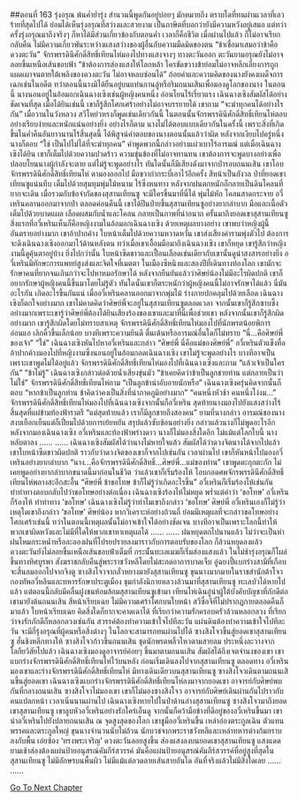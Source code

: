 ##ตอนที่ 163 รุ่งอรุณ
พ้นค่ำย่ำรุ่ง สำนวนนี้พูดกันอยู่บ่อยๆ มักหมายถึง ตราบใดที่ทนผ่านเวลาที่เลวร้ายที่สุดไปได้ ย่อมได้เห็นรุ่งอรุณที่สว่างและสวยงาม เป็นภาษิตที่บอกว่ายังมีความหวังอยู่เสมอ แต่ทว่า ครั้งรุ่งอรุณมาถึงจริงๆ ก็หาได้มีส่วนเกี่ยวข้องกับตอนค่ำ
เวลาก็คือชีวิต เมื่อผ่านไปแล้ว ก็ไม่อาจเรียกกลับคืน ไม่มีความเกี่ยวพันระหว่างแสงสว่างของผู้อื่นกับความมืดมิดของตน
“ข้าเชื่อมาเสมอว่าข้าคือดวงตะวัน” จักรพรรดินีศักดิ์สิทธิ์เทียนไห่มองไปทางแสงจางๆ ทางตะวันออก ตะวันยามอรุณยังไม่อาจลอยขึ้นเหนือเส้นขอบฟ้า “ข้าต้องการส่องแสงให้โลกหล้า ใครขัดขวางข้าย่อมไม่อาจหลีกเลี่ยงการถูกแผดเผาจนตายใต้เพลิงของดวงตะวัน ไม่อาจหลบซ่อนได้”
ถ้อยคำและความคิดของนางยังคงเผด็จการเฉกเช่นในอดีต ทว่าตอนนี้นางมิได้ยืนอยู่บนแท่นกานลู่หรือริมถนนเสินเพื่อมองดูโลกของนาง ในตอนนี้ นางนอนอยู่ในอ้อมอกเฉินฉางเซิงเช่นผู้หญิงคนหนึ่ง อ่อนโยนไร้เรี่ยวแรง
เฉินฉางเซิงสัมผัสได้อย่างชัดเจนที่สุด เมื่อได้ยินเช่นนี้ เขาก็รู้สึกโศกเศร้าอย่างไม่อาจบรรยายได้ เขาถาม “จะฆ่าทุกคนได้อย่างไรกัน”
เมื่อวานในวังหลวง สวีโหย่วหรงก็พูดเช่นเดียวกันนี้ ในตอนนั้นจักรพรรดินีศักดิ์สิทธิ์เทียนไห่ตอบอย่างเรียบง่ายและหนักแน่นอย่างยิ่ง อย่างไรก็ตาม นางไม่ได้ตอบแบบเดียวกันในครั้งนี้
เพราะสิ่งที่เกิดขึ้นในค่ำคืนอันยาวนานไร้สิ้นสุดนี้ ได้พิสูจน์คำตอบของนางตอนนั้นแล้วว่าผิด
หลังจากเงียบไปครู่หนึ่ง นางก็ตอบ “ใช่ เป็นไปไม่ได้ที่จะฆ่าทุกคน”
คำพูดพวกนี้กล่าวอย่างแผ่วเบาไร้อารมณ์ แต่เมื่อเฉินฉางเซิงได้ยิน เขาก็เต็มไปด้วยความปวดร้าว ความขุ่นข้องที่ไม่อาจทานทน
เขาต้องการจะพูดบางอย่างเพื่อปลอบโยนนางผู้กำลังจะตาย แต่ไม่รู้จะพูดอย่างไร ทันใดนั้นก็มีเสียงดังมาจากป่ารอบถนนเสิน
เขาโอบจักรพรรดินีศักดิ์สิทธิ์เทียนไห่ ตามองออกไป มือขวากำกระบี่เอาไว้อีกครั้ง สีหน้าเป็นกังวล ป่าที่ยอดเขาเทียนซูแน่นทึบ เต็มไปด้วยสุมทุมพุ่มไม้หนาม ไร้ซึ่งหนทาง หลังจากฝนตกหนักก็กลายเป็นดินโคลนที่ยากจะเดิน เมื่อรวมกับข้อจำกัดของสุสานเทียนซู จะมีใครขึ้นมาที่นี่ได้
พุ่มไม้หัก โคลนสาดกระจาย อวี๋เหรินคลานออกมาจากป่า
ตลอดค่อนคืนนี้ เขาได้ปีนป่ายขึ้นสุสานเทียนซูอย่างยากลำบาก มือและเนื้อตัวเต็มไปด้วยบาดแผล เลือดผสมกับน้ำและโคลน กลายเป็นภาพที่น่าอนาถ
ครั้นมาถึงยอดเขาสุสานเทียนซู สิ่งแรกที่อวี๋เหรินเห็นก็คือหญิงงามในอ้อมอกเฉินฉางเซิง ด้วยเหตุผลบางอย่าง เขาพบว่าหญิงผู้นี้อันตรายอย่างมาก เขาอ้าปากค้าง ใบหน้าเต็มไปด้วยความหวาดหวั่น เขาส่งเสียงคำรามพุ่งตัวไป ต้องการจะดึงเฉินฉางเซิงออกมาไว้ด้านหลังตน
ทว่าเมื่อเขาเอื้อมมือมาถึงเฉินฉางเซิง เขาก็หยุด
เขารู้สึกว่าหญิงงามนี้ดูคุ้นตาอยู่บ้าง ยิ่งไปกว่านั้น ใบหน้าซีดขาวและเปื้อนเลือดเช่นเดียวกับเขานั้นดูน่าสงสารอย่างยิ่ง
อวี๋เหรินมีทักษะการแพทย์สูงส่งและจิตใจที่เมตตา ในเมืองซีหนิงและสองปีที่เดินทางท่องโลก เขามักจะรักษาคนที่ยากจนเกินกว่าจะไปหาหมอรักษาได้ หลังจากยืนยันแล้วว่าศิษย์น้องไม่มีอะไรผิดปกติ เขาก็อยากรักษาผู้หญิงคนนี้ขึ้นมาโดยไม่รู้ตัว ทันใดนั้นเขาก็ตระหนักว่าผู้หญิงคนนี้ไม่อาจรักษาได้แล้ว
นี่มันอะไรกัน เกิดอะไรขึ้นกันแน่
เมื่ออวี๋เหรินคลานออกมาจากพุ่มไม้ ร่างกายปกคลุมไปด้วยเลือด เฉินฉางเซิงก็ตกใจอย่างมาก เขาไม่คาดคิดว่าศิษย์พี่จะอยู่ในสุสานเทียนซูตลอดเวลา จากนั้นเขาก็รู้สึกซาบซึ้งอย่างมากเพราะเขารู้ว่าศิษย์พี่ต้องได้ยินเสียงร้องของเขาและมาที่นี่เพื่อช่วยเขา หลังจากนั้นเขาก็รู้สึกผิดอย่างมาก เขารู้สึกผิดโดยไม่ทราบสาเหตุ
จักรพรรดินีศักดิ์สิทธิ์เทียนไห่มองไปที่นักพรตน้อยพิการอ่อนแอ เลิกคิ้วขึ้นเล็กน้อย บางทีเพราะความยินดี ตื่นเต้นหรืออารมณ์อื่นใดก็ไม่ทราบ
“นี่...คือศิษย์พี่ของเจ้า”
“ใช่” เฉินฉางเซิงหันไปหาอวี๋เหรินและกล่าว “ศิษย์พี่ นี่คือแม่ของศิษย์พี่”
อวี๋เหรินตัวแข็งทื่อ อ้าปากค้างมองไปที่หญิงงามซึ่งนอนอยู่ในอ้อมกอดเฉินฉางเซิง เขาไม่รู้จะพูดอย่างไร บางทีอาจเป็นเพราะเขาพูดไม่ได้อยู่แล้ว
จักรพรรดินีศักดิ์สิทธิ์เทียนไห่มองไปที่เฉินฉางเซิงและถาม “แล้วเจ้าเป็นใครกัน”
“ข้าไม่รู้” เฉินฉางเซิงกล่าวต่อด้วยน้ำเสียงขุ่นมัว “ข้าเคยคิดว่าข้าเป็นลูกชายท่าน แต่กลายเป็นว่าไม่ใช่”
จักรพรรดินีศักดิ์สิทธิ์เทียนไห่ถาม “เป็นลูกข้าน่าอับอายนักหรือ”
เฉินฉางเซิงครุ่นคิดจากนั้นก็ตอบ “หากข้าเป็นลูกท่าน ข้าคิดว่าคงเป็นสิ่งที่น่าภาคภูมิอย่างมาก”
“คนหนึ่งหัวช้า คนหนึ่งโง่งม...”
จักรพรรดินีศักดิ์สิทธิ์เทียนไห่มองไปที่เฉินฉางเซิงจากนั้นก็อวี๋เหริน
สุดท้ายนางมองไปยังแสงสว่างไร้สิ้นสุดที่แผ่ข้ามท้องฟ้าราตรี “แต่สุดท้ายแล้ว เราก็มีลูกชายถึงสองคน”
ยามที่นางกล่าว อารมณ์ของนางสงบเยือกเย็นแต่ก็เปี่ยมไปด้วยการเย้ยหยัน สรุปแล้วซับซ้อนอย่างยิ่ง
กล่าวแล้วนางก็ไม่พูดอะไรอีก
หลังจากมองเฉินฉางเซิง อวี๋เหรินและท้องฟ้าพร่างดาว นางก็ไม่มองสิ่งใดอีก ไม่แม้แต่โลกใบนี้
นางหลับตาลง
……
……
เฉินฉางเซิงสัมผัสได้ว่านางไม่หายใจแล้ว สัมผัสได้ว่าดวงจิตนางได้จากไปแล้ว เขาใบหน้าซีดขาวผิดปกติ ราวกับว่าดวงจิตของเขาก็จากไปเช่นกัน
เวลาผ่านไป เขาก็หันหน้าไปมองอวี๋เหรินอย่างยากลำบาก “นาง...คือจักรพรรดินีศักดิ์สิทธิ์...ศิษย์พี่...แม่ของท่าน”
เขาพูดตะกุกตะกัก ไม่เคยพูดอย่างยากลำบากขนาดนี้มาก่อนในชีวิต
ว่าแล้วเขาก็เริ่มร้องไห้
โอบกอดศพจักรพรรดินีศักดิ์สิทธิ์เทียนไห่พลางสะอึกสะอื้น “ศิษย์พี่ ข้าขอโทษ ข้าก็ไม่รู้ว่าเกิดอะไรขึ้น”
อวี๋เหรินก็เริ่มร้องไห้เช่นกัน ทำท่าทางตอบกลับไปว่าขอโทษอย่างต่อเนื่อง
เฉินฉางเซิงร้องไห้ไม่หยุด พร่ำแต่คำว่า ‘ขอโทษ’
อวี๋เหรินก็ร้องไห้ ทำท่าทาง ‘ขอโทษ’
เฉินฉางเซิงไม่รู้ว่าทำไมเขาถึงกล่าว ‘ขอโทษ’ ศิษย์พี่
อวี๋เหรินเองก็ไม่รู้ว่าเหตุใดเขาถึงกล่าว ‘ขอโทษ’ ศิษย์น้อง
หากวิเคราะห์อย่างถ้วนถี่ ย่อมมีเหตุผลที่จะกล่าวขอโทษอย่างโศกเศร้าเช่นนี้ ทว่าในตอนนี้เหตุผลนั้นไม่อาจเข้าใจได้อย่างชัดเจน
บางทีอาจเป็นเพราะโลกนี้ทำให้พวกเขาผิดหวังและไม่มีที่ใดให้พวกเขาหาเหตุผลได้
……
……
ฝนหยุดตกไปนานแล้ว
ไม่ว่าจะเป็นห่าฝนโหมกระหน่ำหรือละอองฝนที่โปรยปรายลงมาราวกับการตอบรับของโลก ก็ล้วนหยุดลงแล้ว
ดวงตะวันยังไม่ลอยขึ้นเหนือเส้นขอบฟ้าเต็มที่ กระนั้นทะเลเมฆก็เริ่มส่องแสงแล้ว
ในไม่ช้ารุ่งอรุณก็โผล่ขึ้นทางทิศบูรพา
สังฆราชกลับคืนสู่พระราชวังหลีโดยไม่สะกดอาการบาดเจ็บ
อู๋ฉยงปี้แบกร่างสามีที่เกือบจะสิ้นลมออกไปจากจิงตู
ซางสิงโจวจากลั่วหยางมายังสุสานเทียนซู
ขุนนางมากมายในราชสำนักต้าโจว กองทัพอวี่หลินและทหารรักษาประตูเมือง ขุมกำลังนิกายหลวงล้วนมาที่สุสานเทียนซู
ทะเลบัวได้หายไปแล้ว แต่ตอนนี้กลับมีคลื่นฝูงชนห้อมล้อมสุสานเทียนซูเข้ามา
เทียนไห่เฉินอู๋นำผู้ใต้บังคับบัญชาที่ภักดีต่อเขามายังต้นถนนเสิน สีหน้าเรียบเฉย ไม่มีความเศร้าโศกบนใบหน้า
สวีซื่อจีที่ไม่ปรากฏกายตลอดคืนก็มาแล้ว ใบหน้าเรียบเฉย คิดสิ่งใดก็ยากจะคาดเดาได้
ที่เรียกว่าความรักครอบครัวล้วนหลอกลวง ที่เรียกว่าจงรักภักดีก็หลอกลวงเช่นกัน
สวรรค์ต้องทำความเข้าใจไปทีละวัน แผ่นดินต้องทำความเข้าใจไปทีละวัน จะมีกี่รุ่งอรุณที่ผู้คนหรือสิ่งต่างๆ ในโลกจะสามารถทนผ่านไปได้
ซางสิงโจวขึ้นสู่ยอดเขาสุสานเทียนซู
ฮั่นชิงหลีกทางให้
ซางสิงโจวก้าวขึ้นถนนเสิน ชุดนักพรตพลิ้วไหวตามสายลม ประหนึ่งละวางจากโลกียวิสัยไปแล้ว
เฉินฉางเซิงมองดูอาจารย์ค่อยๆ ขึ้นมาตามถนนเสิน สัมผัสได้ถึงเจตจำนงของเขา
เขาแบกร่างจักรพรรดินีศักดิ์สิทธิ์เทียนไห่ไว้บนหลัง ก่อนเริ่มเดินลงไปจากสุสานเทียนซู
ตลอดทาง อวี๋เหรินมองเขาและร่างจักรพรรดินีศักดิ์สิทธิ์เทียนไห่
มีทางเดินเดียวบนสุสานเทียนซู
ซางสิงโจวเดินตามถนนเสินขึ้นสู่ยอดเขา
เฉินฉางเซิงแบกร่างจักรพรรดินีศักดิ์สิทธิ์เทียนไห่ลงมาจากยอดเขา
อาจารย์กับศิษย์พบกันที่กลางถนนเสิน
ซางสิงโจวไม่มองเขา
เขาก็ไม่มองซางสิงโจว
อาจารย์กับศิษย์เดินผ่านกันไปราวกับคนแปลกหน้า
เวลาเนิ่นนานผ่านไป เฉินฉางเซิงหายไปในป่าด้านล่างสุสานเทียนซู
ซางสิงโจวมาถึงยอดเขาสุสานเทียนซู เขาลูบหัวอวี๋เหรินอย่างรักใคร่เอ็นดู จากนั้นก็คว้ามือข้างที่ดีอยู่ของอวี๋เหรินขึ้นมา
เขานำอวี๋เหรินไปยังปลายถนนเสิน
ณ จุดสูงสุดของโลก เขาชูมืออวี๋เหรินขึ้น
เหล่าอ๋องตระกูลเฉิน ตัวแทนพรรคและตระกูลใหญ่ ขุนนางจำนวนนับไม่ถ้วน นักบวชจากพระราชวังหลีและเหล่าทหารต่างก้มกราบลงกับพื้น เอ่ยซ้อง ‘ทรงพระเจริญ’
ดวงตะวันลอยสูงขึ้น ส่องแสงลงบนยอดเขาสุสานเทียนซู
แสงแดดยามเช้าส่องต้องแผ่นป้ายอนุสรณ์คัมภีร์สวรรค์
มันคือแผ่นป้ายอนุสรณ์คัมภีร์สวรรค์ที่อยู่สูงที่สุดในสุสานเทียนซู
ไม่มีอักษรบนพื้นผิว ไม่มีแม้แต่ลวดลายเส้นสายอันใด
อันที่จริงแล้วไม่มีสิ่งใดเลย
……
……


[Go To Next Chapter]( ./673.md)